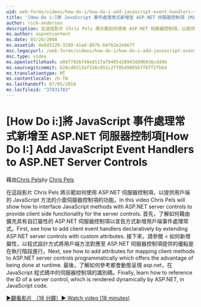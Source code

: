 ```yaml
---
uid: web-forms/videos/how-do-i/how-do-i-add-javascript-event-handlers-to-aspnet-server-controls
title: '[How Do i:]將 JavaScript 事件處理常式新增至 ASP.NET 伺服器控制項 |Microsoft Docs'
author: rick-anderson
description: 在這段影片 Chris Pels 將示範如何使用 ASP.NET 伺服器控制項，以提供用戶端的 JavaScript 方法的介面的 server contr.功能...
ms.author: aspnetcontent
ms.date: 03/20/2008
ms.assetid: 4e8d3220-3299-41ad-897b-bbf62e2e667f
msc.legacyurl: /web-forms/videos/how-do-i/how-do-i-add-javascript-event-handlers-to-aspnet-server-controls
msc.type: video
ms.openlocfilehash: e0d77926f49e8517af9495420943dd96036cd49b
ms.sourcegitcommit: b28cd0313af316c051c2ff8549865bff67f2fbb4
ms.translationtype: MT
ms.contentlocale: zh-TW
ms.lasthandoff: 07/05/2018
ms.locfileid: "37831783"
---
```

<a name="how-do-i-add-javascript-event-handlers-to-aspnet-server-controls"></a><span data-ttu-id="b375a-103">[How Do i:]將 JavaScript 事件處理常式新增至 ASP.NET 伺服器控制項</span><span class="sxs-lookup"><span data-stu-id="b375a-103">[How Do I:] Add JavaScript Event Handlers to ASP.NET Server Controls</span></span>
====================
<span data-ttu-id="b375a-104">藉由[Chris Pels](https://twitter.com/chrispels)</span><span class="sxs-lookup"><span data-stu-id="b375a-104">by [Chris Pels](https://twitter.com/chrispels)</span></span>

<span data-ttu-id="b375a-105">在這段影片 Chris Pels 將示範如何使用 ASP.NET 伺服器控制項，以提供用戶端的 JavaScript 方法的介面伺服器控制項的功能。</span><span class="sxs-lookup"><span data-stu-id="b375a-105">In this video Chris Pels will show how to interface JavaScript methods with ASP.NET server controls to provide client side functionality for the server controls.</span></span> <span data-ttu-id="b375a-106">首先，了解如何藉由擴充具有自訂屬性的 ASP.NET 伺服器控制項以宣告方式新增用戶端事件處理常式。</span><span class="sxs-lookup"><span data-stu-id="b375a-106">First, see how to add client event handlers declaratively by extending ASP.NET server controls with custom attributes.</span></span> <span data-ttu-id="b375a-107">接下來，請參閱 < 如何新增屬性，以程式設計方式將用戶端方法對應至 ASP.NET 伺服器控制項提供的優點是在執行階段進行。</span><span class="sxs-lookup"><span data-stu-id="b375a-107">Next, see how to add attributes for mapping client methods to ASP.NET server controls programmatically which offers the advantage of being done at runtime.</span></span> <span data-ttu-id="b375a-108">最後，了解如何參考都會動態呈現 asp.net，在 JavaScript 程式碼中的伺服器控制項的識別碼。</span><span class="sxs-lookup"><span data-stu-id="b375a-108">Finally, learn how to reference the ID of a server control, which is rendered dynamically by ASP.NET, in JavaScript code.</span></span>

[<span data-ttu-id="b375a-109">&#9654;觀看影片 （18 分鐘）</span><span class="sxs-lookup"><span data-stu-id="b375a-109">&#9654; Watch video (18 minutes)</span></span>](https://channel9.msdn.com/Blogs/ASP-NET-Site-Videos/how-do-i-add-javascript-event-handlers-to-aspnet-server-controls)
